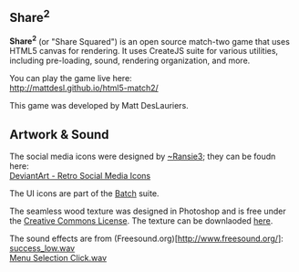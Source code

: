 ## Share<sup>2</sup>

**Share<sup>2</sup>** (or "Share Squared") is an open source match-two game that uses HTML5 canvas for rendering. 
It uses CreateJS suite for various utilities, including pre-loading, sound, rendering organization, and more.

You can play the game live here:  
http://mattdesl.github.io/html5-match2/

This game was developed by Matt DesLauriers.

## Artwork & Sound

The social media icons were designed by [~Ransie3](http://ransie3.deviantart.com/); they can be foudn here:  
[DeviantArt - Retro Social Media Icons](http://ransie3.deviantart.com/art/Retro-Social-Media-Icons-337091370)

The UI icons are part of the [Batch](http://adamwhitcroft.com/batch/) suite.

The seamless wood texture was designed in Photoshop and is free under the [Creative Commons License](http://creativecommons.org/licenses/by/3.0/).
The texture can be downlaoded [here](http://mattdesl.github.io/html5-match2/assets/wood.png).

The sound effects are from (Freesound.org)[http://www.freesound.org/]:  
[success_low.wav](http://www.freesound.org/people/grunz/sounds/109663/)  
[Menu Selection Click.wav](http://www.freesound.org/people/NenadSimic/sounds/171697/)
